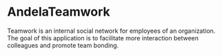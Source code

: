 # AndelaTeamwork



Teamwork is an internal social network for employees of an organization. The goal of this
application is to facilitate more interaction between colleagues and promote team bonding.
